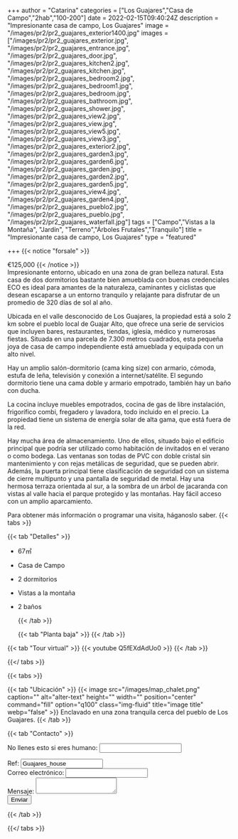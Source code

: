 +++
author = "Catarina"
categories = ["Los Guajares","Casa de Campo","2hab","100-200"]
date = 2022-02-15T09:40:24Z
description = "Impresionante casa de campo, Los Guajares"
image = "/images/pr2/pr2_guajares_exterior1400.jpg"
images = ["/images/pr2/pr2_guajares_exterior.jpg", "/images/pr2/pr2_guajares_entrance.jpg", "/images/pr2/pr2_guajares_door.jpg", "/images/pr2/pr2_guajares_kitchen2.jpg", "/images/pr2/pr2_guajares_kitchen.jpg", "/images/pr2/pr2_guajares_bedroom2.jpg", "/images/pr2/pr2_guajares_bedroom1.jpg", "/images/pr2/pr2_guajares_bedroom.jpg", "/images/pr2/pr2_guajares_bathroom.jpg", "/images/pr2/pr2_guajares_shower.jpg", "/images/pr2/pr2_guajares_view2.jpg", "/images/pr2/pr2_guajares_view.jpg", "/images/pr2/pr2_guajares_view5.jpg", "/images/pr2/pr2_guajares_view3.jpg", "/images/pr2/pr2_guajares_exterior2.jpg", "/images/pr2/pr2_guajares_garden3.jpg", "/images/pr2/pr2_guajares_garden6.jpg", "/images/pr2/pr2_guajares_garden.jpg", "/images/pr2/pr2_guajares_garden2.jpg", "/images/pr2/pr2_guajares_garden5.jpg", "/images/pr2/pr2_guajares_view4.jpg", "/images/pr2/pr2_guajares_garden4.jpg", "/images/pr2/pr2_guajares_pueblo2.jpg", "/images/pr2/pr2_guajares_pueblo.jpg", "/images/pr2/pr2_guajares_waterfall.jpg"]
tags = ["Campo","Vistas a la Montaña", "Jardín", "Terreno","Árboles Frutales","Tranquilo"]
title = "Impresionante casa de campo, Los Guajares"
type = "featured"

+++
{{< notice "forsale" >}}

€125,000 {{< /notice >}}  
Impresionante entorno, ubicado en una zona de gran belleza natural. Esta casa de dos dormitorios bastante bien amueblada con buenas credenciales ECO es ideal para amantes de la naturaleza, caminantes y ciclistas que desean escaparse a un entorno tranquilo y relajante para disfrutar de un promedio de 320 días de sol al año.

Ubicada en el valle desconocido de Los Guajares, la propiedad está a solo 2 km sobre el pueblo local de Guajar Alto, que ofrece una serie de servicios que incluyen bares, restaurantes, tiendas, iglesia, médico y numerosas fiestas. Situada en una parcela de 7.300 metros cuadrados, esta pequeña joya de casa de campo independiente está amueblada y equipada con un alto nivel.

Hay un amplio salón-dormitorio (cama king size) con armario, cómoda, estufa de leña, televisión y conexión a internet/satélite. El segundo dormitorio tiene una cama doble y armario empotrado, también hay un baño con ducha.

La cocina incluye muebles empotrados, cocina de gas de libre instalación, frigorífico combi, fregadero y lavadora, todo incluido en el precio. La propiedad tiene un sistema de energía solar de alta gama, que está fuera de la red.

Hay mucha área de almacenamiento. Uno de ellos, situado bajo el edificio principal que podría ser utilizado como habitación de invitados en el verano o como bodega. Las ventanas son todas de PVC con doble cristal sin mantenimiento y con rejas metálicas de seguridad, que se pueden abrir. Además, la puerta principal tiene clasificación de seguridad con un sistema de cierre multipunto y una pantalla de seguridad de metal. Hay una hermosa terraza orientada al sur, a la sombra de un árbol de jacaranda con vistas al valle hacia el parque protegido y las montañas. Hay fácil acceso con un amplio aparcamiento.

Para obtener más información o programar una visita, háganoslo saber.
{{< tabs >}}

{{< tab "Detalles" >}}

* 67&#x33A1;
* Casa de Campo
* 2 dormitorios
* Vistas a la montaña
* 2 baños

  {{< /tab >}}

  {{< tab "Planta baja" >}}  {{< /tab >}}

{{< tab "Tour virtual" >}} {{< youtube Q5fEXdAdUo0 >}} {{< /tab >}}

{{</ tabs >}}

{{< tabs >}}

{{< tab "Ubicación" >}} {{< image src="/images/map_chalet.png" caption="" alt="alter-text" height="" width="" position="center" command="fill" option="q100" class="img-fluid" title="image title" webp="false" >}} Enclavado en una zona tranquila cerca del pueblo de Los Guajares. {{< /tab >}}

{{< tab "Contacto" >}} <form name="propertyContact" method="POST" netlify-honeypot="bot-field" data-netlify="true">
<div class="form-group">
<p class="d-none"><label>No llenes esto si eres humano: <input name="bot-field" /></label></p>
</div>
<div class="form-group">
<label>Ref: <input name="property-ref" class="form-control" value="Guajares_house" readonly/></label>
</div>
<div class="form-group">
<label>Correo electrónico: <input type="text" class="form-control" name="email" /></label>
</div>
<div class="form-group">
<label>Mensaje: </label> <textarea name="message" class="form-control"></textarea>
</div>
<button type="submit" class="btn btn-primary">Enviar</button>
</form> {{< /tab >}}

{{</ tabs >}}